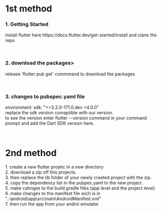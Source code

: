 <h1>1st method</h1>
<h3>1. Getting Started</h3>
<p>install flutter here https://docs.flutter.dev/get-started/install and clane the repo</p>
<br>
<h3>2. download the packages></h3>
<p>release 'flutter pub get' commmand to download the packages</p>
<br>
<h3>3. changes to pubspec.yaml file</h3>
<p>  environment:
  sdk: ">=3.2.0-171.0.dev <4.0.0"
     <br>
  replace the sdk version comaptible with our version. 
     <br>
  to see the version enter flutter --version command in your command prompt and add the Dart SDK version here.</p>
<br>
<h1>2nd method</h1>
<p>
1. create a new flutter projetc in a new directory
   <br>
2. download a zip off this projects.
   <br>
3. then replace the lib folder of your newly craeted project with the zip.
   <br>
4. copy the dependency list in the pubpec.yaml to the new project.
   <br>
5. make cahnges to the build.gradle files.(app level and the project level)
   <br>
6. make changes to the manifest file wich is in "..\android\app\src\main\AndroidManifest.xml"
   <br>
7. then run the app from your androi emulator
   <br>
</p>



   








 
